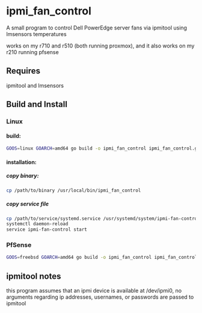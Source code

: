 # ipmi_fan_control
A small program to control Dell PowerEdge server fans via ipmitool using lmsensors temperatures

works on my r710 and r510 (both running proxmox), and it also works on my r210 running pfsense

## Requires
ipmitool and lmsensors

## Build and Install

### Linux

#### build:
```sh
GOOS=linux GOARCH=amd64 go build -o ipmi_fan_control ipmi_fan_control.go
```

#### installation:

##### copy binary:
```sh
cp /path/to/binary /usr/local/bin/ipmi_fan_control
```

##### copy service file
```sh
cp /path/to/service/systemd.service /usr/systemd/system/ipmi-fan-control.service
systemctl daemon-reload
service ipmi-fan-control start
```
### PfSense

```sh
GOOS=freebsd GOARCH=amd64 go build -o ipmi_fan_control ipmi_fan_control.go
```





## ipmitool notes
this program assumes that an ipmi device is available at /dev/ipmi0, no arguments regarding ip addresses, usernames, or passwords are passed to ipmitool



